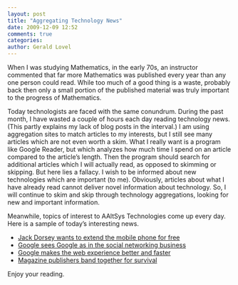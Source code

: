 ```yaml
---
layout: post
title: "Aggregating Technology News"
date: 2009-12-09 12:52
comments: true
categories: 
author: Gerald Lovel
---
```

When I was studying Mathematics, in the early 70s, an instructor commented that far more Mathematics was published every year than any one person could read. While too much of a good thing is a waste, probably back then only a small portion of the published material was truly important to the progress of Mathematics.
<!--more-->

Today technologists are faced with the same conundrum. During the past month, I have wasted a couple of hours each day reading technology news. (This partly explains my lack of blog posts in the interval.)  I am using aggregation sites to match articles to my interests, but I still see many articles which are not even worth a skim. What I really want is a program like Google Reader, but which analyzes how much time I spend on an article compared to the article’s length. Then the program should search for additional articles which I will actually read, as opposed to skimming or skipping. But here lies a fallacy. I wish to be informed about new technologies which are important (to me). Obviously, articles about what I have already read cannot deliver novel information about technology. So, I will continue to skim and skip through technology aggregations, looking for new and important information.

Meanwhile, topics of interest to AAltSys Technologies come up every day. Here is a sample of today’s interesting news.

* [Jack Dorsey wants to extend the mobile phone for free](http://www.readwriteweb.com/archives/jack_dorsey_talks_square_at_leweb.php)
* [Google sees Google as in the social networking business](http://googleblog.blogspot.com/2009/12/join-this-group-google-groups-joins.html)
* [Google makes the web experience better and faster](http://googleblog.blogspot.com/2009/12/faster-apps-for-faster-web-introducing.html)
* [Magazine publishers band together for survival](http://mediamemo.allthingsd.com/20091208/nows-the-time-finally-publishers-announce-their-hulu-for-magazines-next-up-building-it/)

Enjoy your reading.

